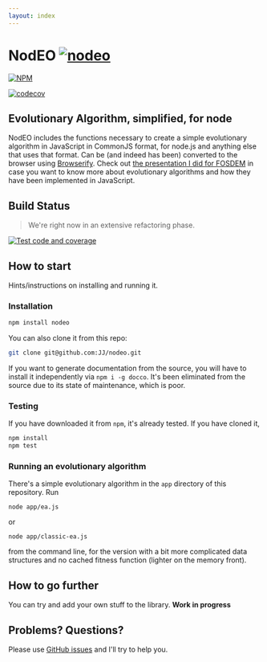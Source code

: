 ```yaml
---
layout: index
---
```


# NodEO [![nodeo](https://snyk.io/advisor/npm-package/nodeo/badge.svg)](https://snyk.io/advisor/npm-package/nodeo)

[![NPM](https://nodei.co/npm/nodeo.png)](https://npmjs.org/package/nodeo)

[![codecov](https://codecov.io/gh/JJ/nodeo/branch/master/graph/badge.svg)](https://codecov.io/gh/JJ/nodeo)

## Evolutionary Algorithm, simplified, for node

NodEO includes the functions necessary to create a simple evolutionary algorithm in JavaScript in CommonJS format, for
node.js and anything else that uses that format. Can be (and indeed has been) converted to the browser using
[Browserify](http://browserify.org/). Check out
[the presentation I did for FOSDEM](http://jj.github.io/js-ga-fosdem/#/home)
in case you want to know more about evolutionary algorithms and how
they have been implemented in JavaScript.

## Build Status

> We're right now in an extensive refactoring phase.

[![Test code and coverage](https://github.com/JJ/nodeo/actions/workflows/test.yaml/badge.svg)](https://github.com/JJ/nodeo/actions/workflows/test.yaml)

## How to start

Hints/instructions on installing and running it.

### Installation

```bash
npm install nodeo
```

You can also clone it from this repo:

```bash
git clone git@github.com:JJ/nodeo.git
```

If you want to generate documentation from the source, you will have to install
it independently via `npm i -g docco`. It's been eliminated from the source due
to its state of maintenance, which is poor.

### Testing

If you have downloaded it from `npm`, it's already tested. If you have cloned it,

```bash
npm install
npm test
```

### Running an evolutionary algorithm

There's a simple evolutionary algorithm in the `app` directory of this
repository. Run

    node app/ea.js

or

    node app/classic-ea.js

from the command line, for the version with a bit more complicated
data structures and no cached fitness function (lighter on the memory
front).

## How to go further

You can try and add your own stuff to the library. **Work in progress**


## Problems? Questions?

Please use [GitHub issues](https://github.com/JJ/nodeo/issues) and
I'll try to help you.
